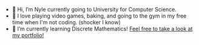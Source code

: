 - 👋 Hi, I’m Nyle currently going to University for Computer Science.
- 👀 I love playing video games, baking, and going to the gym in my free time when I'm not coding. (shocker I know)
- 🌱 I’m currently learning Discrete Mathematics!
[Feel free to take a look at my portfolio!](https://nyle-cmd.github.io/Nyles-Portfolio.github.io/)

<!---
nyle-cmd/nyle-cmd is a ✨ special ✨ repository because its `README.md` (this file) appears on your GitHub profile.
You can click the Preview link to take a look at your changes.
--->
